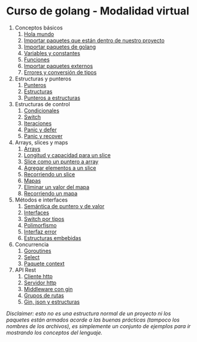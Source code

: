 # Curso de golang - Modalidad virtual

1. Conceptos básicos
   1. [Hola mundo](01_conceptos_basicos/01_hello_world)  
   2. [Importar paquetes que están dentro de nuestro proyecto](01_conceptos_basicos/02_importar_paquetes_proyecto)  
   3. [Importar paquetes de golang](01_conceptos_basicos/03_importar_paquetes_golang)  
   4. [Variables y constantes](01_conceptos_basicos/04_variables_y_constantes)  
   5. [Funciones](01_conceptos_basicos/05_funciones)  
   6. [Importar paquetes externos](01_conceptos_basicos/06_importar_paquetes_externos)  
   7. [Errores y conversión de tipos](01_conceptos_basicos/07_errores_conv_tipos)  
2. Estructuras y punteros
   1. [Punteros](02_estructuras_punteros/01_punteros)  
   2. [Estructuras](02_estructuras_punteros/02_estructuras)  
   3. [Punteros a estructuras](02_estructuras_punteros/03_punteros_a_estructuras)  
3. Estructuras de control
   1. [Condicionales](03_estructuras_de_control/01_condicionales)
   2. [Switch](03_estructuras_de_control/02_switch)
   3. [Iteraciones](03_estructuras_de_control/03_iteraciones)
   4. [Panic y defer](03_estructuras_de_control/04_panic_y_defer)
   5. [Panic y recover](03_estructuras_de_control/05_panic_y_recover)
4. Arrays, slices y maps
   1. [Arrays](04_arrays_slices_maps/01_arrays)
   2. [Longitud y capacidad para un slice](04_arrays_slices_maps/02_slice_len_cap)
   3. [Slice como un puntero a array](04_arrays_slices_maps/02_slice_puntero_a_array)
   4. [Agregar elementos a un slice](04_arrays_slices_maps/03_slice_append)
   5. [Recorriendo un slice](04_arrays_slices_maps/05_slice_range)
   6. [Mapas](04_arrays_slices_maps/06_maps)
   7. [Eliminar un valor del mapa](04_arrays_slices_maps/07_maps_delete)
   8. [Recorriendo un mapa](04_arrays_slices_maps/08_maps_range)
5. Métodos e interfaces
   1. [Semántica de puntero y de valor](05_metodos_interfaces/01_semantica_puntero_vs_valor)
   2. [Interfaces](05_metodos_interfaces/02_interfaces)
   3. [Switch por tipos](05_metodos_interfaces/03_type_switch)
   4. [Polimorfismo](05_metodos_interfaces/04_polimorfismo)
   5. [Interfaz error](05_metodos_interfaces/05_error_interface)
   6. [Estructuras embebidas](05_metodos_interfaces/06_estructuras_embebidas)
6. Concurrencia
   1. [Goroutines](06_concurrencia/01_goroutines)
   2. [Select](06_concurrencia/02_select)
   3. [Paquete context](06_concurrencia/03_context)
7. API Rest
   1. [Cliente http](07_api_rest/01_cliente_http)
   2. [Servidor http](07_api_rest/02_servidor_http)
   3. [Middleware con gin](07_api_rest/03_gin_middleware)
   4. [Grupos de rutas](07_api_rest/04_gin_grupos_rutas)
   5. [Gin, json y estructuras](07_api_rest/05_gin_json_structs)

_Disclaimer: esto no es una estructura normal de un proyecto ni los paquetes están armados acorde a las buenas prácticas (tampoco los nombres de los archivos), es simplemente un conjunto de ejemplos para ir mostrando los conceptos del lenguaje._
